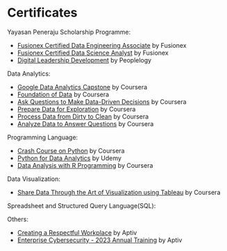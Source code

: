 # Certificates

Yayasan Peneraju Scholarship Programme:
  - [Fusionex Certified Data Engineering Associate](https://github.com/iqbal159/Certificates/blob/ec50d207e7914e480381c7483cb5b5ebb1102d68/Fusionex%20Certified%20Data%20Engineering%20Associate%20-%20Syed%20Muhammad%20Iqbal%20Bin%20Syed%20Ali.pdf) by Fusionex
  - [Fusionex Certified Data Science Analyst](https://github.com/iqbal159/Certificates/blob/ec50d207e7914e480381c7483cb5b5ebb1102d68/Fusionex%20Certified%20Data%20Science%20Analyst%20-%20Syed%20Muhammad%20Iqbal%20Bin%20Syed%20Ali.pdf) by Fusionex
  - [Digital Leadership Development](https://github.com/iqbal159/Certificates/blob/ec50d207e7914e480381c7483cb5b5ebb1102d68/YP%20Digital%20Leadership.pdf) by Peoplelogy

Data Analytics:
  - [Google Data Analytics Capstone](https://github.com/iqbal159/Certificates/blob/ec50d207e7914e480381c7483cb5b5ebb1102d68/Google%20Data%20Analytics%20Capstone.pdf) by Coursera
  - [Foundation of Data](https://github.com/iqbal159/Certificates/blob/ec50d207e7914e480381c7483cb5b5ebb1102d68/Week1-Data%20Foundation.pdf) by Coursera
  - [Ask Questions to Make Data-Driven Decisions](https://github.com/iqbal159/Certificates/blob/ec50d207e7914e480381c7483cb5b5ebb1102d68/Week2-Ask%20Questions.pdf) by Coursera
  - [Prepare Data for Exploration](https://github.com/iqbal159/Certificates/blob/ec50d207e7914e480381c7483cb5b5ebb1102d68/Week3-Data%20Preparation.pdf) by Coursera
  - [Process Data from Dirty to Clean](https://github.com/iqbal159/Certificates/blob/ec50d207e7914e480381c7483cb5b5ebb1102d68/Week4-Data%20Processing.pdf) by Coursera
  - [Analyze Data to Answer Questions](https://github.com/iqbal159/Certificates/blob/ec50d207e7914e480381c7483cb5b5ebb1102d68/Week5-Data%20Analyzing.pdf) by Coursera

Programming Language:
  - [Crash Course on Python](https://github.com/iqbal159/Certificates/blob/ec50d207e7914e480381c7483cb5b5ebb1102d68/Coursera%20Python%20Beginner.pdf) by Coursera
  - [Python for Data Analytics](https://github.com/iqbal159/Certificates/blob/ec50d207e7914e480381c7483cb5b5ebb1102d68/Python%20for%20Data%20Analytics%20-%20Udemy.pdf) by Udemy
  - [Data Analysis with R Programming](https://github.com/iqbal159/Certificates/blob/ec50d207e7914e480381c7483cb5b5ebb1102d68/Week7-Data%20Analysis%20(R%20programming).pdf) by Coursera
    

Data Visualization:
  - [Share Data Through the Art of Visualization using Tableau](https://github.com/iqbal159/Certificates/blob/ec50d207e7914e480381c7483cb5b5ebb1102d68/Week6-Data%20Visualization%20(Tableau).pdf) by Coursera
        
Spreadsheet and Structured Query Language(SQL):

Others:
  - [Creating a Respectful Workplace](https://github.com/iqbal159/Certificates/blob/ec50d207e7914e480381c7483cb5b5ebb1102d68/Creating%20Respectful%20Workplace%20Course.pdf) by Aptiv
  - [Enterprise Cybersecurity - 2023 Annual Training](https://github.com/iqbal159/Certificates/blob/ec50d207e7914e480381c7483cb5b5ebb1102d68/Aptiv%20Cybersecurity%20Cert.pdf) by Aptiv
  
